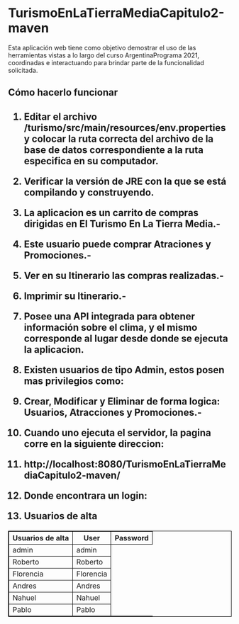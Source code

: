 <h1>TurismoEnLaTierraMediaCapitulo2-maven</h1>


Esta aplicación web tiene como objetivo demostrar el uso de las herramientas vistas a lo largo del curso ArgentinaPrograma 2021, coordinadas e interactuando para brindar parte de la funcionalidad solicitada.

<h2>Cómo hacerlo funcionar<h2>

1. Editar el archivo /turismo/src/main/resources/env.properties y colocar la ruta correcta del archivo de la base de datos correspondiente a la ruta especifica en su computador.
2. Verificar la versión de JRE con la que se está compilando y construyendo.

3. La aplicacion es un carrito de compras dirigidas en El Turismo En La Tierra Media.-
4. Este usuario puede comprar Atraciones y Promociones.-
5. Ver en su Itinerario las compras realizadas.-
6. Imprimir su Itinerario.-
7. Posee una API integrada para obtener información sobre el clima, y el mismo corresponde al lugar desde donde se ejecuta la aplicacion.

8. Existen usuarios de tipo Admin, estos posen mas privilegios como:
9. Crear, Modificar y Eliminar de forma logica: Usuarios, Atracciones y Promociones.-

10. Cuando uno ejecuta el servidor, la pagina corre en la siguiente direccion:
11. http://localhost:8080/TurismoEnLaTierraMediaCapitulo2-maven/

12. Donde encontrara un login:
  
13. Usuarios de alta


<table width="100%" border="1" cellpadding="0" cellspacing="0" bordercolor="#000000">

  <tr>
    <th rowspan="2" valign="middle" align="center">Usuarios de alta</th>
  </tr>
  
  <tr>
    <th>User</th>
    <th>Password</th>
  </tr>

  <tr>
    <td>admin</td>
    <td>admin</td>
  </tr>
  
  <tr>
    <td>Roberto</td>
    <td>Roberto</td>
  </tr>
  
  <tr>
    <td>Florencia</td>
    <td>Florencia</td>
  </tr>
  
  
  <tr>
    <td>Andres</td>
    <td>Andres</td>
  </tr>
  
  <tr>
    <td>Nahuel</td>
    <td>Nahuel</td>
  </tr>
  
  <tr>
    <td>Pablo</td>
    <td>Pablo</td>
  </tr>
    
</table>
